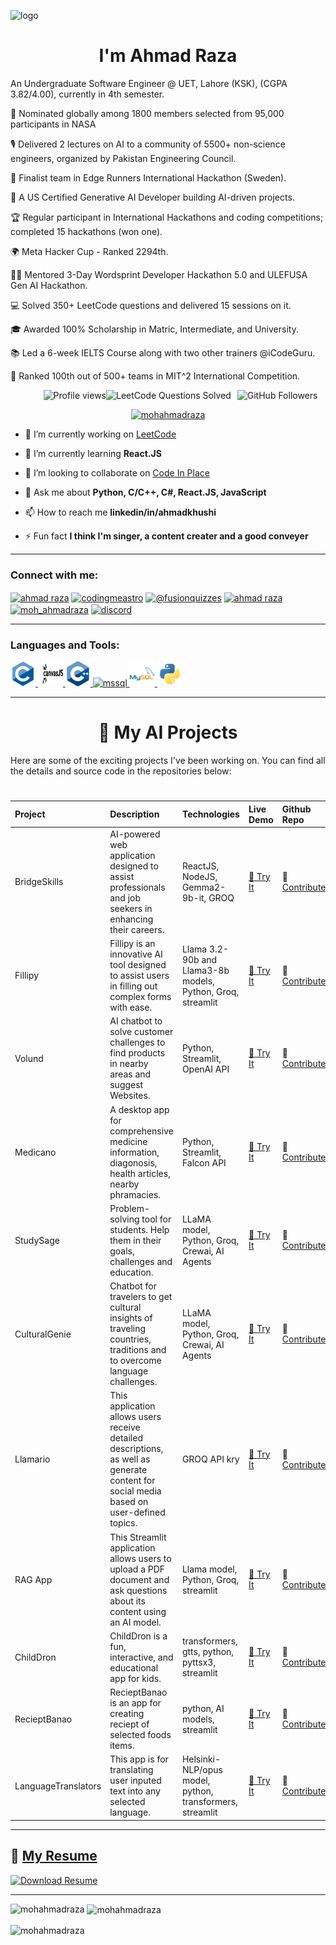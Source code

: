 ![logo](https://github.com/mohahmadraza/Ahmad_Raza/blob/main/Black%20and%20%20White%20Gradient%20Personal%20LinkedIn%20Banner.png)

<h1 align="center">I'm Ahmad Raza</h1>

<body>
    <div class="container">
        <p> </p>
        <p>An Undergraduate Software Engineer @ UET, Lahore (KSK), (CGPA 3.82/4.00), currently in 4th semester.</p>
        <p>🚀 Nominated globally among 1800 members selected from 95,000 participants in NASA</p>
        <p>🎙️ Delivered 2 lectures on AI to a community of 5500+ non-science engineers, organized by Pakistan Engineering Council.</p>
        <p>🥇 Finalist team in Edge Runners International Hackathon (Sweden).</p>
        <p>🔹 A US Certified Generative AI Developer building AI-driven projects.</p>
        <p>🏆 Regular participant in International Hackathons and coding competitions; completed 15 hackathons (won one).</p>
        <p>🌍 Meta Hacker Cup - Ranked 2294th.</p>
        <p>👨‍🏫 Mentored 3-Day Wordsprint Developer Hackathon 5.0 and ULEFUSA Gen AI Hackathon.</p>
        <p>💻 Solved 350+ LeetCode questions and delivered 15 sessions on it.</p>
        <p>🎓 Awarded 100% Scholarship in Matric, Intermediate, and University.</p>
        <p>📚 Led a 6-week IELTS Course along with two other trainers @iCodeGuru.</p>
        <p>🏅 Ranked 100th out of 500+ teams in MIT^2 International Competition.</p>
    </div>
</body>

<p></p>
<p></p>
<div style="display: flex; justify-content: center; align-items: center; width: 100%; flex-wrap: nowrap;">
   <!-- Profile views (GitHub) -->
   <img src="https://komarev.com/ghpvc/?username=mohahmadraza&label=Profile%20views&color=0e75b6&style=flat" alt="Profile views" style="margin-left: 50px;" /> 

   <!-- LeetCode Problems Solved -->
   <img src="https://img.shields.io/badge/LeetCode-350%2B-orange" alt="LeetCode Questions Solved" style="margin-right: 10px;" />

   <!-- GitHub Followers -->
   <img src="https://img.shields.io/github/followers/mohahmadraza?label=Follow%20me&style=social" alt="GitHub Followers" style="margin-right: 10px;" />

</div>

<p align="center"> <a href="https://github.com/ryo-ma/github-profile-trophy"><img src="https://github-profile-trophy.vercel.app/?username=mohahmadraza" alt="mohahmadraza" /></a> </p>

- 🔭 I’m currently working on [LeetCode](https://leetcode.com/u/moh_ahmadraza/)

- 🌱 I’m currently learning **React.JS**

- 👯 I’m looking to collaborate on [Code In Place](https://codeinplace.stanford.edu/public/applyteach/cip4)

- 💬 Ask me about **Python, C/C++, C#, React.JS, JavaScript**

- 📫 How to reach me **linkedin/in/ahmadkhushi**

- ⚡ Fun fact **I think I'm singer, a content creater and a good conveyer**

---

<h3 align="left">Connect with me:</h3>
<p align="left">
<a href="https://linkedin.com/in/ahmadkhushi/" target="_blank"><img align="center" src="https://raw.githubusercontent.com/rahuldkjain/github-profile-readme-generator/master/src/images/icons/Social/linked-in-alt.svg" alt="ahmad raza" height="30" width="40" /></a>
<a href="https://instagram.com/codingmeastro" target="_blank"><img align="center" src="https://raw.githubusercontent.com/rahuldkjain/github-profile-readme-generator/master/src/images/icons/Social/instagram.svg" alt="codingmeastro" height="30" width="40" /></a>
<a href="https://www.youtube.com/c/@fusionquizzes" target="_blank"><img align="center" src="https://raw.githubusercontent.com/rahuldkjain/github-profile-readme-generator/master/src/images/icons/Social/youtube.svg" alt="@fusionquizzes" height="30" width="40" /></a>
<a href="https://www.hackerrank.com/SKTFSCM21557034" target="_blank"><img align="center" src="https://raw.githubusercontent.com/rahuldkjain/github-profile-readme-generator/master/src/images/icons/Social/hackerrank.svg" alt="ahmad raza" height="30" width="40" /></a>
<a href="https://www.leetcode.com/moh_ahmadraza" target="_blank"><img align="center" src="https://raw.githubusercontent.com/rahuldkjain/github-profile-readme-generator/master/src/images/icons/Social/leet-code.svg" alt="moh_ahmadraza" height="30" width="40" /></a>
<a href="https://discord.gg/https://discord.com/channels/877056448956346408/903005318127157269" target="blank"><img align="center" src="https://raw.githubusercontent.com/rahuldkjain/github-profile-readme-generator/master/src/images/icons/Social/discord.svg" alt="discord" height="30" width="40" /></a>
</p>

--- 

<h3 align="left">Languages and Tools:</h3>
<p align="left"> 
  <a href="https://www.cprogramming.com/" target="_blank" rel="noreferrer"> 
    <img src="https://raw.githubusercontent.com/devicons/devicon/master/icons/c/c-original.svg" alt="c" width="40" height="40"/> 
  </a> 
  <a href="https://canvasjs.com" target="_blank" rel="noreferrer"> 
    <img src="https://raw.githubusercontent.com/Hardik0307/Hardik0307/master/assets/canvasjs-charts.svg" alt="canvasjs" width="40" height="40"/> 
  </a> 
  <a href="https://www.w3schools.com/cpp/" target="_blank" rel="noreferrer"> 
    <img src="https://raw.githubusercontent.com/devicons/devicon/master/icons/cplusplus/cplusplus-original.svg" alt="cplusplus" width="40" height="40"/> 
  </a> 
  <a href="https://www.microsoft.com/en-us/sql-server" target="_blank" rel="noreferrer"> 
    <img src="https://www.svgrepo.com/show/303229/microsoft-sql-server-logo.svg" alt="mssql" width="40" height="40"/> 
  </a> 
  <a href="https://www.mysql.com/" target="_blank" rel="noreferrer"> 
    <img src="https://raw.githubusercontent.com/devicons/devicon/master/icons/mysql/mysql-original-wordmark.svg" alt="mysql" width="40" height="40"/> 
  </a> 
  <a href="https://www.python.org" target="_blank" rel="noreferrer"> 
    <img src="https://raw.githubusercontent.com/devicons/devicon/master/icons/python/python-original.svg" alt="python" width="40" height="40"/> 
  </a> 
</p>

---

<h1 align="center">📂 My AI Projects</h1>

Here are some of the exciting projects I've been working on. You can find all the details and source code in the repositories below:  

<h1 align="center"></h1>  

| **Project** | **Description** | **Technologies** | **Live Demo** |  **Github Repo** |
|:------------|:----------------|:-----------------|:--------------|:-----------------|  
| BridgeSkills | AI-powered web application designed to assist professionals and job seekers in enhancing their careers. | ReactJS, NodeJS, Gemma2-9b-it, GROQ | [🔗 Try It](https://rococo-crepe-f85566.netlify.app/) | 📂[Contribute](https://github.com/mohAhmadRaza/GemmaAI-SkillBridge) | 
| Fillipy | Fillipy is an innovative AI tool designed to assist users in filling out complex forms with ease.  | Llama 3.2-90b and Llama3-8b models, Python, Groq, streamlit | [🔗 Try It](https://huggingface.co/spaces/mohAhmad/Fillipy) | 📂[Contribute](https://github.com/mohAhmadRaza/Fillipy) |
| Volund | AI chatbot to solve customer challenges to find products in nearby areas and suggest Websites. | Python, Streamlit, OpenAI API | [🔗 Try It](https://volund.streamlit.app) |  📂[Contribute](https://github.com/mohAhmadRaza/Volund) |
| Medicano | A desktop app for comprehensive medicine information, diagonosis, health articles, nearby phramacies. | Python, Streamlit, Falcon API | [🔗 Try It](https://madicano.streamlit.app/) | 📂[Contribute](https://github.com/mohAhmadRaza/Medical-App-Medicano/) |
| StudySage | Problem-solving tool for students. Help them in their goals, challenges and education. | LLaMA model, Python, Groq, Crewai, AI Agents | [🔗 Try It](https://huggingface.co/spaces/mohAhmad/StudySage) | 📂[Contribute](https://github.com/mohAhmadRaza/StudySage/) |
| CulturalGenie | Chatbot for travelers to get cultural insights of traveling countries, traditions and to overcome language challenges. | LLaMA model, Python, Groq, Crewai, AI Agents | [🔗 Try It](https://madicano.streamlit.app/) | 📂[Contribute](https://github.com/mohAhmadRaza/CulturalGenie-HackathonProject) |
| Llamario | This application allows users receive detailed descriptions, as well as generate content for social media based on user-defined topics. | GROQ API kry | [🔗 Try It](https://llamario.streamlit.app/) | 📂[Contribute](https://github.com/mohAhmadRaza/Llama-3.2-LlamarioApp) |
| RAG App | This Streamlit application allows users to upload a PDF document and ask questions about its content using an AI model. | Llama model, Python, Groq, streamlit | [🔗 Try It](https://huggingface.co/spaces/mohAhmad/RAGMODEL) | 📂[Contribute](https://github.com/mohAhmadRaza/Q-A-AI-Bot) |
| ChildDron | ChildDron is a fun, interactive, and educational app for kids. | transformers, gtts, python, pyttsx3, streamlit | [🔗 Try It](https://huggingface.co/spaces/mohAhmad/ChildDron) | 📂[Contribute](https://huggingface.co/spaces/mohAhmad/Clienviron/tree/main) |
| RecieptBanao | RecieptBanao is an app for creating reciept of selected foods items. | python, AI models, streamlit | [🔗 Try It](https://huggingface.co/spaces/mohAhmad/ChildDron) | 📂[Contribute](https://huggingface.co/spaces/mohAhmad/Clienviron/tree/main) |
| LanguageTranslators | This app is for translating user inputed text into any selected language. | Helsinki-NLP/opus model, python, transformers, streamlit | [🔗 Try It](https://huggingface.co/spaces/mohAhmad/LanguageTranslator/) | 📂[Contribute](https://huggingface.co/spaces/mohAhmad/LanguageTranslator/tree/main) |


---

## 📂 [My Resume](#)  
[![Download Resume](https://img.shields.io/badge/Download-Resume-blue?style=for-the-badge&logo=adobeacrobatreader)](https://docs.google.com/document/d/1Sd3yEndd63lu3EMjiXBhAVzMcJYRZoiEf5Ol_2w5-bw/edit?tab=t.0)  

---

<p><img align="left" src="https://github-readme-stats.vercel.app/api/top-langs?username=mohahmadraza&show_icons=true&locale=en&layout=compact" alt="mohahmadraza" /></p>

<p>&nbsp;<img align="center" src="https://github-readme-stats.vercel.app/api?username=mohahmadraza&show_icons=true&locale=en" alt="mohahmadraza" /></p>

<p><img align="center" src="https://github-readme-streak-stats.herokuapp.com/?user=mohahmadraza&" alt="mohahmadraza" /></p>

